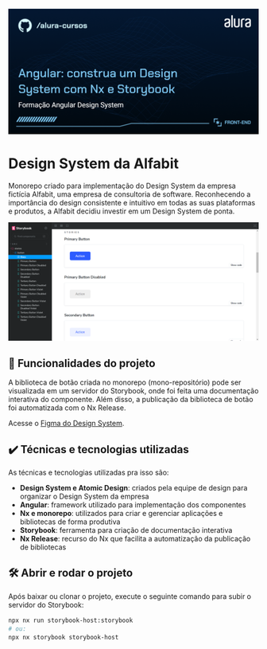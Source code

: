 ![Imagem de capa do curso "Angular: construa um Design System com Nx e Storybook", que faz parte da formação "Angular Design System". O logotipo do GitHub e o nome "/alura-cursos" estão no canto superior esquerdo, e o logotipo da Alura no canto superior direito. Na parte inferior direita, há uma indicação de que o curso faz parte da trilha de Front-end.](./thumb.png)

# Design System da Alfabit

Monorepo criado para implementação do Design System da empresa fictícia Alfabit, uma empresa de consultoria de software. Reconhecendo a importância do design consistente e intuitivo em todas as suas plataformas e produtos, a Alfabit decidiu investir em um Design System de ponta.

![Interface do Storybook exibindo exemplos de botões de uma biblioteca de componentes. À esquerda, há um menu com uma lista de stories organizados sob a pasta "button", incluindo 12 variantes de botões como "Primary Button", "Secondary Button", e suas versões desabilitadas. À direita, estão as pré-visualizações interativas dos componentes "Primary Button", "Primary Button Disabled" e "Secondary Button", cada um com a opção de visualizar o código fonte.](./project-thumb.png)

## 🔨 Funcionalidades do projeto

A biblioteca de botão criada no monorepo (mono-repositório) pode ser visualizada em um servidor do Storybook, onde foi feita uma documentação interativa do componente. Além disso, a publicação da biblioteca de botão foi automatizada com o Nx Release.

Acesse o [Figma do Design System](https://www.figma.com/community/file/1402315008064949507).

## ✔️ Técnicas e tecnologias utilizadas

As técnicas e tecnologias utilizadas pra isso são:

- **Design System e Atomic Design**: criados pela equipe de design para organizar o Design System da empresa
- **Angular**: framework utilizado para implementação dos componentes
- **Nx e monorepo**: utilizados para criar e gerenciar aplicações e bibliotecas de forma produtiva
- **Storybook**: ferramenta para criação de documentação interativa
- **Nx Release**: recurso do Nx que facilita a automatização da publicação de bibliotecas

## 🛠️ Abrir e rodar o projeto

Após baixar ou clonar o projeto, execute o seguinte comando para subir o servidor do Storybook:

```bash
npx nx run storybook-host:storybook
# ou:
npx nx storybook storybook-host
```
